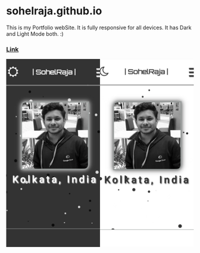 # sohelraja.github.io

This is my Portfolio webSite. It is fully responsive for all devices. It has Dark and Light Mode both. :)

### [Link](https://sohelraja.github.io)  

![](https://github.com/SohelRaja/sohelraja.github.io/blob/master/images/view.jpg)
